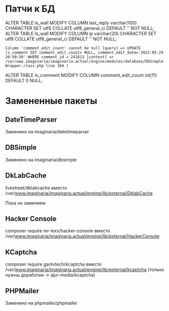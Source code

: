 # Патчи к БД

ALTER TABLE ls_wall MODIFY COLUMN last_reply varchar(100) CHARACTER SET utf8 COLLATE utf8_general_ci DEFAULT '' NOT NULL;
ALTER TABLE ls_wall MODIFY COLUMN ip varchar(20) CHARACTER SET utf8 COLLATE utf8_general_ci DEFAULT '' NOT NULL;

`Column 'comment_edit_count' cannot be null [query] => UPDATE ls_comment SET comment_edit_count= NULL, comment_edit_date='2022-05-29 20:50:50' WHERE comment_id = 241613 [context] => /var/www.imaginaria/imaginaria.actual/engine/modules/database/DbSimpleWrapper.class.php line 104 )`  

ALTER TABLE ls_comment MODIFY COLUMN comment_edit_count int(11) DEFAULT 0 NULL;

# Замененные пакеты

## DateTimeParser

Заменено на imaginaria/datetimeparser

## DBSimple 

Заменено на imaginaria/dbsimple 

## DkLabCache

livestreet/dklabcache                           вместо  /var/www.imaginaria/imaginaria.actual/engine/lib/external/DklabCache

Пока не заменяем

## Hacker Console

composer require mr-lexx/hacker-console         вместо  /var/www.imaginaria/imaginaria.actual/engine/lib/external/HackerConsole

## KCaptcha

composer require ganlvtech/kcaptcha             вместо /var/www.imaginaria/imaginaria.actual/engine/lib/external/kcaptcha (только нужны доработки -> ajur-media/kcaptcha)

## PHPMailer

Заменено на phpmailer/phpmailer






